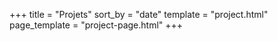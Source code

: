 +++
title = "Projets"
sort_by = "date"
template = "project.html"
page_template = "project-page.html"
+++